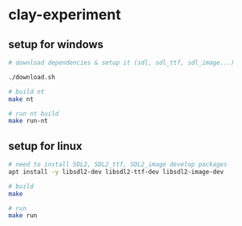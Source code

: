 # clay-experiment

## setup for windows

```bash
# download dependencies & setup it (sdl, sdl_ttf, sdl_image...)

./download.sh

# build nt
make nt

# run nt build
make run-nt

```

## setup for linux

```bash
# need to install SDL2, SDL2_ttf, SDL2_image develop packages
apt install -y libsdl2-dev libsdl2-ttf-dev libsdl2-image-dev

# build
make

# run
make run

```
